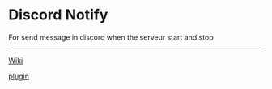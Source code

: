# Discord Notify
For send message in discord when the serveur start and stop

--------

[Wiki](https://evans-plugins.gitbook.io/evans-plugins/discordnotify/how-to-en)

[plugin](https://modrinth.com/plugin/discordnotify)
